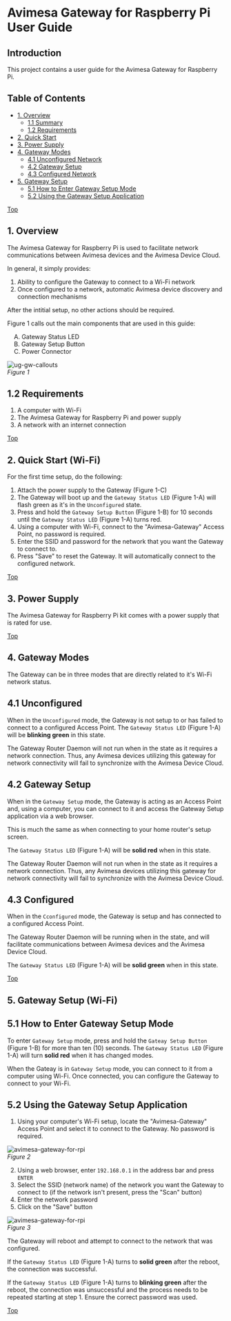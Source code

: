 # Avimesa Gateway for Raspberry Pi User Guide



## Introduction

This project contains a user guide for the Avimesa Gateway for Raspberry Pi.


<a id="toc"></a>
## Table of Contents
- [1. Overview](#1.-overview)
    - [1.1 Summary](#1.1-summary)
    - [1.2 Requirements](#1.2-requirements)
- [2. Quick Start](#2.-quick-start)
- [3. Power Supply](#3.-power-supply)
- [4. Gateway Modes](#4.-gw-modes)
    - [4.1 Unconfigured Network](#4.1-gw-modes-unconfigured)
    - [4.2 Gateway Setup](#4.2-gw-modes-gw-setup)
    - [4.3 Configured Network](#4.3-gw-modes-configured)
- [5. Gateway Setup](#5.-gw-setup)
    - [5.1 How to Enter Gateway Setup Mode](#5.1-gw-setup-how-to-enter)
    - [5.2 Using the Gateway Setup Application](#5.2-gw-setup-app)
    
    
    

[Top](#toc)<br>
<a id="1.-overview"></a>
## 1. Overview

The Avimesa Gateway for Raspberry Pi is used to facilitate network communications between Avimesa devices and the Avimesa Device Cloud.

In general, it simply provides:

1. Ability to configure the Gateway to connect to a Wi-Fi network
2. Once configured to a network, automatic Avimesa device discovery and connection mechanisms

After the intitial setup, no other actions should be required.

Figure 1 calls out the main components that are used in this guide:

&nbsp;&nbsp;&nbsp; A. Gateway Status LED<br>
&nbsp;&nbsp;&nbsp; B. Gateway Setup Button<br>
&nbsp;&nbsp;&nbsp; C. Power Connector<br>

![ug-gw-callouts](images/ug-gw-callouts.png)
<br>*Figure 1*

<a id="1.1-requirements"></a>
## 1.2 Requirements

1. A computer with Wi-Fi
2. The Avimesa Gateway for Raspberry Pi and power supply
3. A network with an internet connection


[Top](#toc)<br>
<a id="2.-quick-start"></a>
## 2. Quick Start (Wi-Fi)

For the first time setup, do the following:

1. Attach the power supply to the Gateway (Figure 1-C)
2. The Gateway will boot up and the `Gateway Status LED` (Figure 1-A) will flash green as it's in the `Unconfigured` state.
3. Press and hold the `Gateway Setup Button` (Figure 1-B) for 10 seconds until the `Gateway Status LED` (Figure 1-A) turns red.
4. Using a computer with Wi-Fi, connect to the "Avimesa-Gateway" Access Point, no password is required.
5. Enter the SSID and password for the network that you want the Gateway to connect to.
6. Press "Save" to reset the Gateway.  It will automatically connect to the configured network.




[Top](#toc)<br>
<a id="3.-power-supply"></a>
## 3. Power Supply
The Avimesa Gateway for Raspberry Pi kit comes with a power supply that is rated for use.




[Top](#toc)<br>
<a id="4.-gw-modes"></a>
## 4. Gateway Modes

The Gateway can be in three modes that are directly related to it's Wi-Fi network status. 

<a id="4.1-gw-modes-unconfigured"></a>
## 4.1 Unconfigured

When in the `Unconfigured` mode, the Gateway is not setup to or has failed to connect to a configured Access Point.
The `Gateway Status LED` (Figure 1-A) will be **blinking green** in this state.

The Gateway Router Daemon will not run when in the state as it requires a network connection.  Thus, any Avimesa devices utilizing this gateway for network connectivity will fail to synchronize with the Avimesa Device Cloud.

<a id="4.2-gw-modes-gw-setup"></a>
## 4.2 Gateway Setup

When in the `Gateway Setup` mode, the Gateway is acting as an Access Point and, using a computer, you can connect to it and access the Gateway Setup application via a web browser.

This is much the same as when connecting to your home router's setup screen.

The `Gateway Status LED` (Figure 1-A) will be **solid red** when in this state.

The Gateway Router Daemon will not run when in the state as it requires a network connection.  Thus, any Avimesa devices utilizing this gateway for network connectivity will fail to synchronize with the Avimesa Device Cloud.

<a id="4.3-gw-modes-gw-setup"></a>
## 4.3 Configured

When in the `Cconfigured` mode, the Gateway is setup and has connected to a configured Access Point. 

The Gateway Router Daemon will be running when in the state, and will facilitate communications between Avimesa devices and the Avimesa Device Cloud.

The `Gateway Status LED` (Figure 1-A) will be **solid green** when in this state.





[Top](#toc)<br>
<a id="5.-gw-setup"></a>
## 5. Gateway Setup (Wi-Fi)


<a id="5.1-gw-setup-how-to-enter"></a>
## 5.1 How to Enter Gateway Setup Mode

To enter `Gateway Setup` mode, press and hold the `Gateay Setup Button` (Figure 1-B) for more than ten (10) seconds.  The `Gateway Status LED` (Figure 1-A) will turn **solid red** when it has changed modes.

When the Gateay is in `Gateway Setup` mode, you can connect to it from a computer using Wi-Fi.  Once connected, you can configure the Gateway to connect to your Wi-Fi.

<a id="5.2-gw-setup-app"></a>
## 5.2 Using the Gateway Setup Application

1. Using your computer's Wi-Fi setup, locate the "Avimesa-Gateway" Access Point and select it to connect to the Gateway.  No password is required.

![avimesa-gateway-for-rpi](images/ug-ap-list.png)
<br>*Figure 2*

2. Using a web browser, enter `192.168.0.1` in the address bar and press `ENTER`
3. Select the SSID (network name) of the network you want the Gateway to connect to (if the network isn't present, press the "Scan" button)
4. Enter the network password
5. Click on the "Save" button

![avimesa-gateway-for-rpi](images/ug-gw-setup.png)
<br>*Figure 3*

The Gateway will reboot and attempt to connect to the network that was configured.

If the `Gateway Status LED` (Figure 1-A) turns to **solid green** after the reboot, the connection was successful.

If the `Gateway Status LED` (Figure 1-A) turns to **blinking green** after the reboot, the connection was unsuccessful and the process needs to be repeated starting at step 1.  Ensure the correct password was used. 








[Top](#toc)<br>